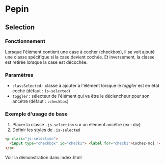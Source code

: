 # Pepin

## Selection

### Fonctionnement

Lorsque l'élément contient une case à cocher (checkbox), il se voit ajouté une classe spécifique si la case devient cochée. Et inversement, la classe est retirée lorsque la case est décochée.

### Paramètres

* `classSelected` : classe à ajouter à l'élément lorsque le _toggler_ est en état coché (défaut : `is-selected`)
* `toggler` : sélecteur de l'élément qui va être le déclencheur pour son ancêtre (défaut : `:checkbox`)

### Exemple d'usage de base

1. Placer la classe `.js-selection` sur un élément ancêtre (ex : div)
2. Définir les styles de `.is-selected`

```html
<p class="js-selection">
  <input type="checkbox" id="check1"> <label for="check1">Cochez-moi !</label>
</p>
```

Voir la démonstration dans index.html
